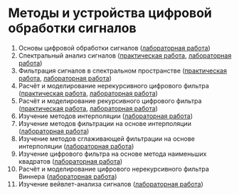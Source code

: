 # Методы и устройства цифровой обработки сигналов

1. Основы цифровой обработки сигналов ([лабораторная работа](<1sem/labi/lab1>))
2. Спектральный анализ сигналов ([практическая работа](<1sem/practika/prac2>), [лабораторная работа](<1sem/labi/lab2>))
3. Фильтрация сигналов в спектральном пространстве ([практическая работа](<1sem/practika/prac3>), [лабораторная работа](<1sem/labi/lab3>))
4. Расчёт и моделирование нерекурсивного цифрового фильтра ([практическая работа](<1sem/practika/prac4>), [лабораторная работа](<1sem/labi/lab4>))
5. Расчёт и моделирование рекурсивного цифрового фильтра ([практическая работа](<1sem/practika/prac5>), [лабораторная работа](<1sem/labi/lab5>))
6. Изучение методов интерполяции ([лабораторная работа](<2sem/lab1>))
7. Изучение методов фильтрации на основе интерполяции ([лабораторная работа](<2sem/lab2>))
8. Изучение методов сглаживающей фильтрации на основе интерполяции ([лабораторная работа](<2sem/lab3>))
9. Изучение цифрового фильтра на основе метода наименьших квадратов ([лабораторная работа](<2sem/lab4>))
10. Расчёт и моделирование цифрового нерекурсивного фильтра Виннера ([лабораторная работа](<2sem/lab5>))
11. Изучение вейвлет-анализа сигналов ([лабораторная работа](<2sem/lab6>))
